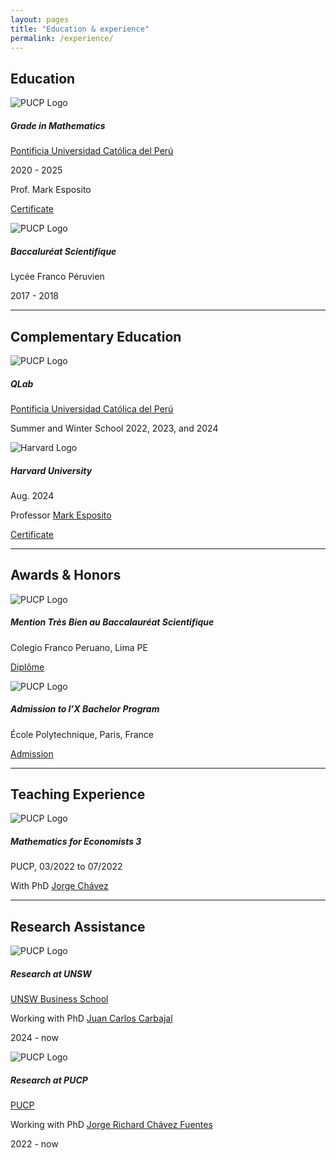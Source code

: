 ```yaml
---
layout: pages
title: "Education & experience"
permalink: /experience/
---
```


## Education

<div class="card">
  <div class="card-header">
    <img src="{{ site.baseurl }}/assets/img/institutions/pucp-logo.png" alt="PUCP Logo">
  </div>
  <div class="card-body">
    <h5 class="card-title">Grade in Mathematics</h5>
    <p class="card-text">
      <a href="https://www.pucp.edu.pe/carrera/matematicas/">Pontificia Universidad Católica del Perú</a>
    </p>
    <p class="card-text">2020 - 2025</p>
    <p class="card-text">Prof. Mark Esposito</p>
    <p class="card-text"><a href="#">Certificate</a></p>
  </div>
</div>

<div class="card">
  <div class="card-header">
    <img src="{{ site.baseurl }}/assets/img/institutions/LyceeFrancoPeruvien.png" alt="PUCP Logo">
  </div>
  <div class="card-body">
    <h5 class="card-title">Baccaluréat Scientifique</h5>
    <p class="card-text">Lycée Franco Péruvien</p>
    <p class="card-text">2017 - 2018</p>
  </div>
</div>

---

## Complementary Education

<div class="card">
  <div class="card-header">
    <img src="{{ site.baseurl }}/assets/img/institutions/pucp-logo.png" alt="PUCP Logo">
  </div>
  <div class="card-body">
    <h5 class="card-title">QLab</h5>
    <p class="card-text">
      <a href="https://qlab.pucp.edu.pe/">Pontificia Universidad Católica del Perú</a>
    </p>
    <p class="card-text">Summer and Winter School 2022, 2023, and 2024</p>
  </div>
</div>

<div class="card">
  <div class="card-header">
    <img src="{{ site.baseurl }}/assets/img/institutions/harvard-logo.png" alt="Harvard Logo">
  </div>
  <div class="card-body">
    <h5 class="card-title">Harvard University</h5>
    <p class="card-text">Aug. 2024</p>
    <p class="card-text">
      Professor <a href="https://professional.dce.harvard.edu/faculty/mark-esposito/">Mark Esposito</a>
    </p>
    <p class="card-text">
      <a href="{{ site.baseurl }}/files/courses/education-and-experience/harvard_pucp.pdf">Certificate</a>
    </p>
  </div>
</div>

---

## Awards & Honors

<div class="card">
  <div class="card-header">
    <img src="{{ site.baseurl }}/assets/img/institutions/LyceeFrancoPeruvien.png" alt="PUCP Logo">
  </div>
  <div class="card-body">
    <h5 class="card-title">Mention Très Bien au Baccalauréat Scientifique</h5>
    <p class="card-text">Colegio Franco Peruano, Lima PE</p>
    <p class="card-text">
      <a href="{{ site.baseurl }}/files/courses/education-and-experience/notes_bac.pdf">Diplôme</a>
    </p>
  </div>
</div>

<div class="card">
  <div class="card-header">
    <img src="{{ site.baseurl }}/assets/img/institutions/ecole-paris.png" alt="PUCP Logo">
  </div>
  <div class="card-body">
    <h5 class="card-title">Admission to l’X Bachelor Program</h5>
    <p class="card-text">École Polytechnique, Paris, France</p>
    <p class="card-text">
      <a href="{{ site.baseurl }}/files/courses/education-and-experience/admission_l_X.pdf">Admission</a>
    </p>
  </div>
</div>

---

## Teaching Experience

<div class="card">
  <div class="card-header">
    <img src="{{ site.baseurl }}/assets/img/institutions/pucp-logo.png" alt="PUCP Logo">
  </div>
  <div class="card-body">
    <h5 class="card-title">Mathematics for Economists 3</h5>
    <p class="card-text">PUCP, 03/2022 to 07/2022</p>
    <p class="card-text">
      With PhD <a href="https://www.pucp.edu.pe/profesor/jorge-chavez-fuentes">Jorge Chávez</a>
    </p>
  </div>
</div>

---

## Research Assistance

<div class="card">
  <div class="card-header">
    <img src="{{ site.baseurl }}/assets/img/institutions/unsw.png" alt="PUCP Logo">
  </div>
  <div class="card-body">
    <h5 class="card-title">Research at UNSW</h5>
    <p class="card-text">
      <a href="https://www.unsw.edu.au/business/our-schools/economics">UNSW Business School</a>
    </p>
    <p class="card-text">
      Working with PhD <a href="https://sites.google.com/site/carbajaleconomics/home">Juan Carlos Carbajal</a>
    </p>
    <p class="card-text">2024 - now</p>
  </div>
</div>

<div class="card">
  <div class="card-header">
    <img src="{{ site.baseurl }}/assets/img/institutions/pucp-logo.png" alt="PUCP Logo">
  </div>
  <div class="card-body">
    <h5 class="card-title">Research at PUCP</h5>
    <p class="card-text">
      <a href="https://www.pucp.edu.pe/carrera/matematicas/">PUCP</a>
    </p>
    <p class="card-text">
      Working with PhD <a href="https://www.pucp.edu.pe/profesor/jorge-chavez-fuentes">Jorge Richard Chávez Fuentes</a>
    </p>
    <p class="card-text">2022 - now</p>
  </div>
</div>
